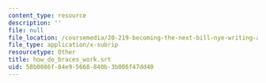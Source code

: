 ```yaml
---
content_type: resource
description: ''
file: null
file_location: /coursemedia/20-219-becoming-the-next-bill-nye-writing-and-hosting-the-educational-show-january-iap-2015/58b0086f84e95668840b3b006f47dd40_how_do_braces_work.vtt
file_type: application/x-subrip
resourcetype: Other
title: how_do_braces_work.srt
uid: 58b0086f-84e9-5668-840b-3b006f47dd40
---
```

